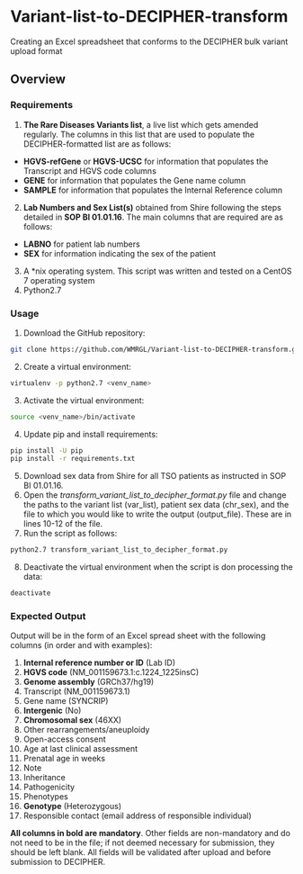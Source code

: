# Variant-list-to-DECIPHER-transform
Creating an Excel spreadsheet that conforms to the DECIPHER bulk variant upload format

## Overview
### Requirements

1. **The Rare Diseases Variants list**, a live list which gets amended regularly. The columns in this list that are used to populate the DECIPHER-formatted list are as follows:

  *	**HGVS-refGene** or **HGVS-UCSC**  for information that populates the Transcript and HGVS code columns
  *	**GENE** for information that populates the Gene name column
  *	**SAMPLE** for information that populates the Internal Reference column
  
2. **Lab Numbers and Sex List(s)** obtained from Shire following the steps detailed in **SOP BI 01.01.16**. The main columns that are required are as follows:

  * **LABNO** for patient lab numbers
  * **SEX** for information indicating the sex of the patient

3. A \*nix operating system. This script was written and tested on a CentOS 7 operating system
4. Python2.7
  
### Usage
1. Download the GitHub repository:
```bash
git clone https://github.com/WMRGL/Variant-list-to-DECIPHER-transform.git
```
2. Create a virtual environment:
```bash
virtualenv -p python2.7 <venv_name>
```
3. Activate the virtual environment:
```bash
source <venv_name>/bin/activate
```
4. Update pip and install requirements:
```bash
pip install -U pip
pip install -r requirements.txt
```
5. Download sex data from Shire for all TSO patients as instructed in SOP BI 01.01.16.
6. Open the *transform_variant_list_to_decipher_format.py* file and change the paths to the variant list (var_list), patient sex data (chr_sex), and the file to which you would like to write the output (output_file). These are in lines 10-12 of the file. 
7. Run the script as follows:
```bash
python2.7 transform_variant_list_to_decipher_format.py
```
8. Deactivate the virtual environment when the script is don processing the data:
```bash
deactivate
```

### Expected Output
Output will be in the form of an Excel spread sheet with the following columns (in order and with examples):

1.	**Internal reference number or ID** (Lab ID)
2.	**HGVS code** (NM_001159673.1:c.1224_1225insC)
3.	**Genome assembly** (GRCh37/hg19)
4.	Transcript (NM_001159673.1)
5.	Gene name (SYNCRIP)
6.	**Intergenic** (No)
7.	**Chromosomal sex** (46XX)
8.	Other rearrangements/aneuploidy
9.	Open-access consent
10.	Age at last clinical assessment
11.	Prenatal age in weeks
12.	Note
13.	Inheritance
14.	Pathogenicity
15.	Phenotypes
16.	**Genotype** (Heterozygous)
17.	Responsible contact (email address of responsible individual)

**All columns in bold are mandatory**. Other fields are non-mandatory and do not need to be in the file; if not deemed necessary for submission, they should be left blank. All fields will be validated after upload and before submission to DECIPHER.

